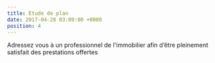 ```yaml
---
title: Etude de plan
date: 2017-04-28 03:09:00 +0000
position: 4
---
```


Adressez vous à un professionnel de l'immobilier afin d’être pleinement satisfait des prestations offertes